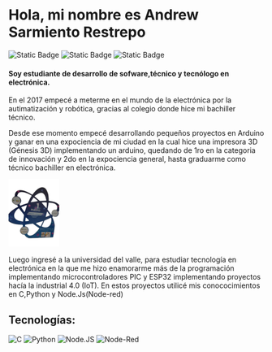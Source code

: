 # Hola, mi nombre es Andrew Sarmiento Restrepo
![Static Badge](https://img.shields.io/badge/Twitter-black?style=flat&logo=x&logoColor=black&color=white&link=https%3A%2F%2Ftwitter.com%2FSr17Andrew) ![Static Badge](https://img.shields.io/badge/GitHub-black?style=flat&logo=github&logoColor=black&color=white&link=https%3A%2F%2Fgithub.com%2Fandreudev) ![Static Badge](https://img.shields.io/badge/Instagram-black?style=flat&logo=instagram&color=white&link=https%3A%2F%2Fwww.instagram.com%2Fandrew_sr18)

#### Soy estudiante de desarrollo de sofware,técnico y tecnólogo en electrónica.
En el 2017 empecé a meterme en el mundo de la electrónica por la autimatización y robótica, gracias al colegio donde hice mi bachiller técnico.

Desde ese momento empecé desarrollando pequeños proyectos en Arduino y ganar en una expociencia de mi ciudad en la cual hice una impresora 3D (Génesis 3D) implementando un arduino, quedando de 1ro en la categoria de innovación y 2do en la expociencia general, hasta graduarme como técnico bachiller en electrónica.

![](https://raw.githubusercontent.com/andreudev/andreudev/main/impresora3d-premio.png)

Luego ingresé a la universidad del valle, para estudiar tecnología en electrónica en la que me hizo enamorarme más de la programación implementando microcontroladores PIC y ESP32 implementando proyectos hacía la industrial 4.0 (IoT). En estos proyectos utilicé mis conococimientos en C,Python y Node.Js(Node-red)
## Tecnologías:
![C](https://img.shields.io/badge/C-2b5b84?style=for-the-badge&logo=C&logoColor=gray&labelColor=white) ![Python](https://img.shields.io/badge/Python-yellow?style=for-the-badge&logo=python&logoColor=gray&labelColor=white) ![Node.JS](https://img.shields.io/badge/Node.JS-339933?style=for-the-badge&logo=node.js&logoColor=gray&labelColor=white) ![Node-Red](https://img.shields.io/badge/Node--Red-a22222?style=for-the-badge&logo=nodered&logoColor=gray&labelColor=white)

<!---
andreudev/andreudev is a ✨ special ✨ repository because its `README.md` (this file) appears on your GitHub profile.
You can click the Preview link to take a look at your changes.
--->
